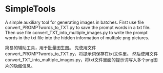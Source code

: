 # SimpleTools

A simple auxiliary tool for generating images in batches.
First use file convert_PROMPTwords_to_TXT.py to save the prompt words in a txt file. 
Then use file convert_TXT_into_multiple_images.py to write the prompt words in the txt file into the hidden information of multiple png pictures.

简易的辅助工具，用于批量图生图。
先使用文件convert_PROMPTwords_to_TXT.py，将提示词保存在txt文件里。
然后使用文件convert_TXT_into_multiple_images.py，将txt文件里面的提示词写入多个png图片的隐藏信息。
